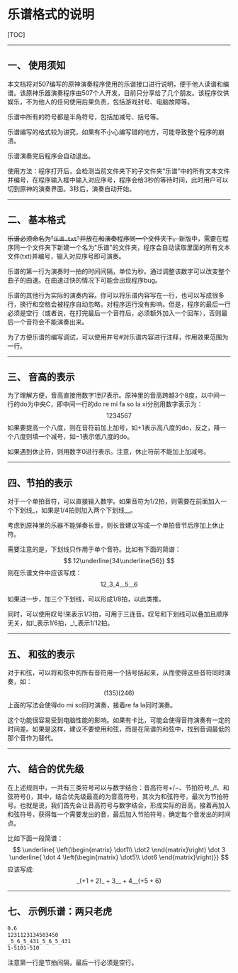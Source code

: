 # 乐谱格式的说明

[TOC]

--------------

##  一、 使用须知

本文档将对507编写的原神演奏程序使用的乐谱接口进行说明，便于他人读谱和编谱。该原神乐器演奏程序由507个人开发，目前只分享给了几个朋友。该程序仅供娱乐，不为他人的任何使用后果负责，包括游戏封号、电脑故障等。

乐谱中所有的符号都是半角符号，包括加减号、括号等。

乐谱编写的格式较为讲究，如果有不小心编写错的地方，可能导致整个程序的崩溃。

乐谱演奏完后程序会自动退出。

使用方法：程序打开后，会检测当前文件夹下的子文件夹“乐谱”中的所有文本文件并编号，在程序输入框中输入对应序号，程序会给3秒的等待时间，此时用户可以切到原神的演奏界面。3秒后，演奏自动开始。

----------

## 二、 基本格式

~~乐谱必须命名为"`乐谱.txt`"并放在和演奏程序同一个文件夹下。~~新版中，需要在程序同一个文件夹下新建一个名为"乐谱"的文件夹，程序会自动读取里面的所有文本文件(txt)并编号，输入对应序号即可演奏。

乐谱的第一行为演奏时一拍的时间间隔，单位为秒。通过调整该数字可以改变整个曲子的曲速。在曲速过快的情况下可能会出现程序bug。

乐谱的其他行为实际的演奏内容。你可以将乐谱内容写在一行，也可以写成很多行，换行和空格会被程序自动忽略，对程序运行没有影响。但是，程序的最后一行必须是空行（或者说，在打完最后一个音符后，必须额外加入一个回车），否则最后一个音符会不能演奏出来。

为了方便乐谱的编写调试，可以使用井号$\#$对乐谱内容进行注释，作用效果范围为一行。

----------------

## 三、 音高的表示

为了理解方便，音高直接用数字1到7表示。原神里的音高跨越3个8度，以中间一行的do为中央C，即中间一行的do re mi fa so la xi分别用数字表示为：
$$
1 2 3 4 5 6 7
$$
如果要提高一个八度，则在音符前加上加号，如$+1$表示高八度的do，反之，降一个八度则填一个减号，如$-1$表示低八度的do。

如果遇到休止符，则用数字$0$进行表示。注意，休止符前不能加上加减号。

-----

## 四、节拍的表示

 对于一个单拍音符，可以直接输入数字。如果音符为1/2拍，则需要在前面加入一个下划线$\_$，如果是1/4拍则加入两个下划线$\_\_$。

考虑到原神里的乐器不能弹奏长音，则长音建议写成一个单拍音节后序加上休止符。

需要注意的是，下划线只作用于单个音符。比如有下面的简谱：
$$
12\underline{34\underline{56}}
$$
则在乐谱文件中应该写成：
$$
12\_3\_4\_\_5\_\_6
$$

如果进一步，加三个下划线，可以形成1/8拍，以此类推。

同时，可以使用叹号$!$来表示1/3拍，可用于三连音。叹号和下划线可以叠加且顺序无关，如$!\_$表示1/6拍，$\_!\_$表示1/12拍。

-------

## 五、 和弦的表示

对于和弦，可以将和弦中的所有音符用一个括号括起来，从而使得这些音符同时演奏，如：
$$
(135)(246)
$$
上面的写法会使得do mi so同时演奏，接着re fa la同时演奏。

这个功能很容易受到电脑性能的影响。如果有卡比，可能会使得音符演奏有一定的时间差。如果是这样，建议不要使用和弦，而是在简谱的和弦中，找到音调最低的那个音作为替代。

-----------

## 六、 结合的优先级

在上述规则中，一共有三类符号可以与数字结合：音高符号$+/-$、节拍符号$\_/!$、和弦符号$()$，其中，结合优先级最高的为音高符号，其次为和弦符号，最次为节拍符号。也就是说，我们首先会让音高符号与数字结合，形成实际的音高，接着再加入和弦符号，获得每一个需要发出的音，最后加入节拍符号，确定每个音发出的时间点。

比如下面一段简谱：
$$
\underline{
\left(\begin{matrix}
\dot1\\
\dot2
\end{matrix}\right)
\dot 3
\underline{
\dot 4
\left(\begin{matrix}
\dot5\\
\dot6
\end{matrix}\right)}}
$$
应该写成:
$$
\_(+1+2)\_+3\_\_+4\_\_(+5+6)
$$

------

## 七、 示例乐谱：两只老虎

```txt
0.6
1231123134503450
_5_6_5_431_5_6_5_431
1-5101-510

```

注意第一行是节拍间隔，最后一行必须是空行。